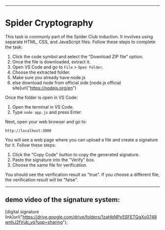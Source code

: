 

---

# Spider Cryptography

This task is commonly part of the Spider Club induction. It involves using separate HTML, CSS, and JavaScript files. Follow these steps to complete the task:

1. Click the code symbol and select the "Download ZIP file" option.
2. Once the file is downloaded, extract it.
3. Open VS Code and go to `File` > `Open Folder`.
4. Choose the extracted folder.
5. Make sure you already have node.js
6. else download node from official side [node.js official site]url("https://nodejs.org/en")

Once the folder is open in VS Code:

1. Open the terminal in VS Code.
2. Type `node app.js` and press Enter.

Next, open your web browser and go to:

```
http://localhost:3000
```

You will see a web page where you can upload a file and create a signature for it. Follow these steps:

1. Click the "Copy Code" button to copy the generated signature.
2. Paste the signature into the "Verify" box.
3. Choose the same file for verification.

You should see the verification result as "true". If you choose a different file, the verification result will be "false".

---
## demo video of the signature system:
[digital signature link]url("https://drive.google.com/drive/folders/1zaHbNPx5SFETQgXo0748wnhJ2fVub_yq?usp=sharing");

